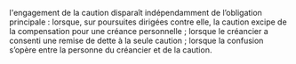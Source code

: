 l'engagement de la caution disparaît indépendamment de l’obligation principale :
lorsque, sur poursuites dirigées contre elle, la caution excipe de la
compensation pour une créance personnelle ; lorsque le créancier a consenti une
remise de dette à la seule caution ; lorsque la confusion s’opère entre la
personne du créancier et de la caution.